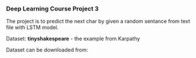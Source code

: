 ### Deep Learning Course Project 3

The project is to predict the next char by given a random sentance from text file with LSTM model.

Dataset: **tinyshakespeare** - the example from Karpathy

Dataset can be downloaded from: